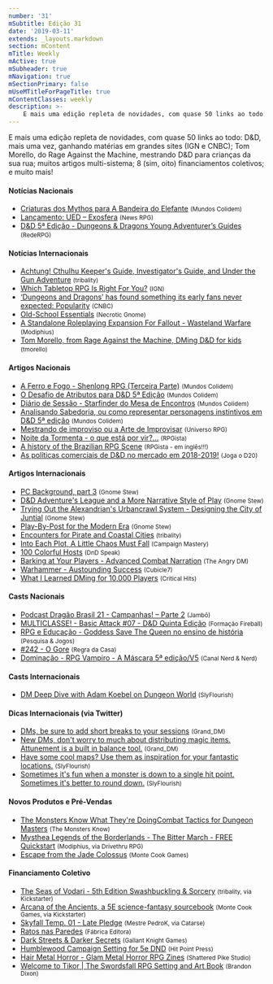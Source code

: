 ```yaml
---
number: '31'
mSubtitle: Edição 31
date: '2019-03-11'
extends: _layouts.markdown
section: mContent
mTitle: Weekly
mActive: true
mSubheader: true
mNavigation: true
mSectionPrimary: false
mUseMTitleForPageTitle: true
mContentClasses: weekly
description: >-
    E mais uma edição repleta de novidades, com quase 50 links ao todo: D&D, mais uma vez, ganhando matérias em grandes sites (IGN e CNBC); Tom Morello, do Rage Against the Machine, mestrando D&D para crianças da sua rua; muitos artigos multi-sistema; 8 (sim, oito) financiamentos coletivos; e muito mais!
---
```

E mais uma edição repleta de novidades, com quase 50 links ao todo: D&D, mais uma vez, ganhando matérias em grandes sites (IGN e CNBC); Tom Morello, do Rage Against the Machine, mestrando D&D para crianças da sua rua; muitos artigos multi-sistema; 8 (sim, oito) financiamentos coletivos; e muito mais!

#### Notícias Nacionais

- [Criaturas dos Mythos para A Bandeira do Elefante] <small>(Mundos Colidem)</small>
- [Lançamento: UED – Exosfera] <small>(News RPG)</small>
- [D&D 5ª Edição - Dungeons & Dragons Young Adventurer’s Guides] <small>(RedeRPG)</small>

#### Notícias Internacionais

- [Achtung! Cthulhu Keeper's Guide, Investigator's Guide, and Under the Gun Adventure] <small>(tribality)</small>
- [Which Tabletop RPG Is Right For You?] <small>(IGN)</small>
- [‘Dungeons and Dragons’ has found something its early fans never expected: Popularity] <small>(CNBC)</small>
- [Old-School Essentials] <small>(Necrotic Gnome)</small>
- [A Standalone Roleplaying Expansion For Fallout - Wasteland Warfare] <small>(Modiphius)</small>
- [Tom Morello, from Rage Against the Machine, DMing D&D for kids] <small>(tmorello)</small>

#### Artigos Nacionais

- [A Ferro e Fogo - Shenlong RPG (Terceira Parte)] <small>(Mundos Colidem)</small>
- [O Desafio de Atributos para D&D 5ª Edição] <small>(Mundos Colidem)</small>
- [Diário de Sessão - Starfinder do Mesa de Encontros] <small>(Mundos Colidem)</small>
- [Analisando Sabedoria, ou como representar personagens instintivos em D&D 5ª edição] <small>(Mundos Colidem)</small>
- [Mestrando de improviso ou a Arte de Improvisar] <small>(Universo RPG)</small>
- [Noite da Tormenta - o que está por vir?…] <small>(RPGista)</small>
- [A history of the Brazilian RPG Scene] <small>(RPGista - em inglês!!!)</small>
- [As políticas comerciais de D&D no mercado em 2018-2019!] <small>(Joga o D20)</small>

#### Artigos Internacionais

- [PC Background, part 3] <small>(Gnome Stew)</small>
- [D&D Adventure's League and a More Narrative Style of Play] <small>(Gnome Stew)</small>
- [Trying Out the Alexandrian's Urbancrawl System - Designing the City of Juntial] <small>(Gnome Stew)</small>
- [Play-By-Post for the Modern Era] <small>(Gnome Stew)</small>
- [Encounters for Pirate and Coastal Cities] <small>(tribality)</small>
- [Into Each Plot, A Little Chaos Must Fall] <small>(Campaign Mastery)</small>
- [100 Colorful Hosts] <small>(DnD Speak)</small>
- [Barking at Your Players - Advanced Combat Narration] <small>(The Angry DM)</small>
- [Warhammer - Austounding Success] <small>(Cubicle7)</small>
- [What I Learned DMing for 10,000 Players] <small>(Critical Hits)</small>

#### Casts Nacionais

- [Podcast Dragão Brasil 21 - Campanhas! – Parte 2] <small>(Jambô)</small>
- [MULTICLASSE! - Basic Attack #07 - D&D Quinta Edição] <small>(Formação Fireball)</small>
- [RPG e Educação - Goddess Save The Queen no ensino de história] <small>(Pesquisa & Jogos)</small>
- [#242 - O Gore] <small>(Regra da Casa)</small>
- [Dominação - RPG Vampiro - A Máscara 5ª edição/V5] <small>(Canal Nerd & Nerd)</small>

#### Casts Internacionais

- [DM Deep Dive with Adam Koebel on Dungeon World] <small>(SlyFlourish)</small>

#### Dicas Internacionais (via Twitter)

- [DMs, be sure to add short breaks to your sessions] <small>(Grand_DM)</small>
- [New DMs, don't worry to much about distributing magic items. Attunement is a built in balance tool.] <small>(Grand_DM)</small>
- [Have some cool maps? Use them as inspiration for your fantastic locations.] <small>(SlyFlourish)</small>
- [Sometimes it's fun when a monster is down to a single hit point. Sometimes it's better to round down.] <small>(SlyFlourish)</small>

#### Novos Produtos e Pré-Vendas

- [The Monsters Know What They're DoingCombat Tactics for Dungeon Masters] <small>(The Monsters Know)</small>
- [Mysthea Legends of the Borderlands - The Bitter March - FREE Quickstart] <small>(Modiphius, via Drivethru RPG)</small>
- [Escape from the Jade Colossus] <small>(Monte Cook Games)</small>

#### Financiamento Coletivo

- [The Seas of Vodari - 5th Edition Swashbuckling & Sorcery] <small>(tribality, via Kickstarter)</small>
- [Arcana of the Ancients, a 5E science-fantasy sourcebook] <small>(Monte Cook Games, via Kickstarter)</small>
- [Skyfall Temp. 01 - Late Pledge] <small>(Mestre PedroK, via Catarse)</small>
- [Ratos nas Paredes] <small>(Fábrica Editora)</small>
- [Dark Streets & Darker Secrets] <small>(Gallant Knight Games)</small>
- [Humblewood Campaign Setting for 5e DND] <small>(Hit Point Press)</small>
- [Hair Metal Horror - Glam Metal Horror RPG Zines] <small>(Shattered Pike Studio)</small>
- [Welcome to Tikor | The Swordsfall RPG Setting and Art Book] <small>(Brandon Dixon)</small>

[Criaturas dos Mythos para A Bandeira do Elefante]: https://www.mundoscolidem.com.br/criaturas-dos-mythos-para-a-bandeira-do-elefante/
[Lançamento: UED – Exosfera]: https://newsrpg.wordpress.com/2019/03/14/lancamento-ued-exosfera/
[D&D 5ª Edição - Dungeons & Dragons Young Adventurer’s Guides]: https://www.rederpg.com.br/2019/03/17/dd-5a-edicao-dungeons-dragons-young-adventurers-guides/
[Achtung! Cthulhu Keeper's Guide, Investigator's Guide, and Under the Gun Adventure]: https://www.tribality.com/2019/03/11/achtung-cthulhu-keepers-guideand-investigators-guides-call-of-cthulhu-7e/
[The Monsters Know What They’re Doing - Combat Tactics for Dungeon Masters, Available for Pre-Order]: http://themonstersknow.com/the-monsters-know-gallery-books/
[Which Tabletop RPG Is Right For You?]: https://www.ign.com/articles/2019/03/15/which-tabletop-rpg-is-right-for-you
[‘Dungeons and Dragons’ has found something its early fans never expected: Popularity]: https://www.cnbc.com/2019/03/15/dungeons-and-dragons-is-more-popular-than-ever-thanks-to-twitch.html
[Old-School Essentials]: https://necroticgnome.com/collections/old-school-essentials
[A Standalone Roleplaying Expansion For Fallout - Wasteland Warfare]: https://www.modiphius.com/fallout-roleplaying.html
[Tom Morello, from Rage Against the Machine, DMing D&D for kids]: https://twitter.com/tmorello/status/1107044869321572352
[A Ferro e Fogo - Shenlong RPG (Terceira Parte)]: https://www.mundoscolidem.com.br/shenlong-rpg-classes/
[O Desafio de Atributos para D&D 5ª Edição]: https://www.mundoscolidem.com.br/desafio-atributos-dd5e/
[Diário de Sessão - Starfinder do Mesa de Encontros]: https://www.mundoscolidem.com.br/diario-sessao-starfinder/
[Analisando Sabedoria, ou como representar personagens instintivos em D&D 5ª edição]: https://www.mundoscolidem.com.br/analisando-sabedoria/
[Mestrando de improviso ou a Arte de Improvisar]: https://universorpg.com/bau-do-mestre/dicas/mestrando-de-improviso-ou-a-arte-de-improvisar/
[Noite da Tormenta - o que está por vir?…]: http://rpgista.com.br/2019/03/15/noite-da-tormenta-o-que-esta-por-vir/
[A history of the Brazilian RPG Scene]: http://rpgista.com.br/2019/03/17/a-history-of-the-brazilian-rpg-scene/
[As políticas comerciais de D&D no mercado em 2018-2019!]: https://jogaod20.blogspot.com/2019/03/wizards-politicas.html
[PC Background, part 3]: https://gnomestew.com/pc-backgrounds-part-3/
[D&D Adventure's League and a More Narrative Style of Play]: https://gnomestew.com/dd-adventurers-league-and-a-more-narrative-style-of-play/
[Trying Out the Alexandrian's Urbancrawl System - Designing the City of Juntial]: https://gnomestew.com/trying-out-the-alexandrians-urbancrawl-system-designing-the-city-of-juntial/
[Play-By-Post for the Modern Era]: https://gnomestew.com/play-by-post-for-the-modern-era/
[Encounters for Pirate and Coastal Cities]: https://www.tribality.com/2019/03/12/encounters-for-pirate-and-coastal-cities/
[Into Each Plot, A Little Chaos Must Fall]: http://www.campaignmastery.com/blog/to-each-plot-a-little-chaos/
[100 Colorful Hosts]: http://dndspeak.com/2019/03/100-colorful-hosts/
[Barking at Your Players - Advanced Combat Narration]: https://theangrygm.com/barking-at-your-players-advanced-combat-narration/
[Warhammer - Austounding Success]: http://cubicle7.co.uk/warhammer-astounding-success/
[What I Learned DMing for 10,000 Players]: https://critical-hits.com/blog/2010/08/13/what-i-learned-dming-for-10000-players/
[Podcast Dragão Brasil 21 - Campanhas! – Parte 2]: https://jamboeditora.com.br/podcast-dragao-brasil-21-campanhas/
[MULTICLASSE! - Basic Attack #07 - D&D Quinta Edição]: https://www.youtube.com/watch?v=AEhl7BmsLCM
[RPG e Educação - Goddess Save The Queen no ensino de história]: https://www.youtube.com/watch?v=PvtTb5ryQ60
[#242 - O Gore]: https://regradacasa.podbean.com/e/242-o-gore/
[Dominação - RPG Vampiro - A Máscara 5ª edição/V5]: https://www.youtube.com/watch?v=DrYgWKRxuRg&feature=youtu.be
[DM Deep Dive with Adam Koebel on Dungeon World]: http://slyflourish.com/deep_dive_adam_koebel.html
[DMs, be sure to add short breaks to your sessions]: https://twitter.com/Grand_DM/status/1105448907771916294
[New DMs, don't worry to much about distributing magic items. Attunement is a built in balance tool.]: https://twitter.com/Grand_DM/status/1107256443407921154
[Have some cool maps? Use them as inspiration for your fantastic locations.]: https://twitter.com/SlyFlourish/status/1106963718959702016
[Sometimes it's fun when a monster is down to a single hit point. Sometimes it's better to round down.]: https://twitter.com/SlyFlourish/status/1106224120881139712
[The Monsters Know What They're DoingCombat Tactics for Dungeon Masters]: https://www.simonandschuster.com/books/The-Monsters-Know-What-Theyre-Doing/Keith-Ammann/9781982122669
[Mysthea Legends of the Borderlands - The Bitter March - FREE Quickstart]: https://www.drivethrurpg.com/product/269419/Mysthea-Legends-of-the-Borderlands-The-Bitter-March--FREE-Quickstart
[Escape from the Jade Colossus]: https://www.montecookgames.com/store/product/escape-from-the-jade-colossus/
[The Seas of Vodari - 5th Edition Swashbuckling & Sorcery]: https://www.kickstarter.com/projects/tribality/the-seas-of-vodari-5th-edition-swashbuckling-and-s
[Arcana of the Ancients, a 5E science-fantasy sourcebook]: https://www.kickstarter.com/projects/montecookgames/arcana-of-the-ancients-a-5e-science-fantasy-source
[Skyfall Temp. 01 - Late Pledge]: https://www.catarse.me/lateskyfall
[Ratos nas Paredes]: https://www.catarse.me/ratosnasparedes
[Dark Streets & Darker Secrets]: https://www.kickstarter.com/projects/gallantknightgames/dark-streets-and-darker-secrets
[Humblewood Campaign Setting for 5e DND]: https://www.kickstarter.com/projects/hitpointpress/humblewood-campaign-setting-for-5e-dnd
[Hair Metal Horror - Glam Metal Horror RPG Zines]: https://www.kickstarter.com/projects/1576054163/hair-metal-horror-glam-metal-horror-rpg-zines
[Welcome to Tikor | The Swordsfall RPG Setting and Art Book]: https://www.kickstarter.com/projects/swordsfall/welcome-to-tikor-the-swordsfall-rpg-setting-and-ar
